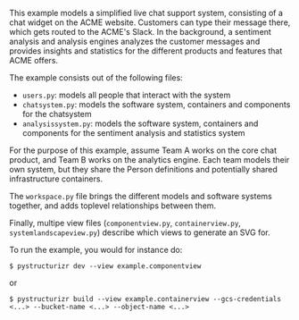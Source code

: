 This example models a simplified live chat support system, consisting of a chat widget on the ACME website. Customers can type their message there, which gets routed to the ACME's Slack. In the background, a sentiment analysis and analysis engines analyzes the customer messages and provides insights and statistics for the different products and features that ACME offers.

The example consists out of the following files:
- `users.py`: models all people that interact with the system
- `chatsystem.py`: models the software system, containers and components for the chatsystem
- `analysissystem.py`: models the software system, containers and components for the sentiment analysis and statistics system

For the purpose of this example, assume Team A works on the core chat product, and Team B works on the analytics engine. Each team models their own system, but they share the Person definitions and potentially shared infrastructure containers.

The `workspace.py` file brings the different models and software systems together, and adds toplevel relationships between them.

Finally, multipe view files (`componentview.py`, `containerview.py`, `systemlandscapeview.py`) describe which views to generate an SVG for.

To run the example, you would for instance do:
```
$ pystructurizr dev --view example.componentview
```
or 
```
$ pystructurizr build --view example.containerview --gcs-credentials <...> --bucket-name <...> --object-name <...>
```
